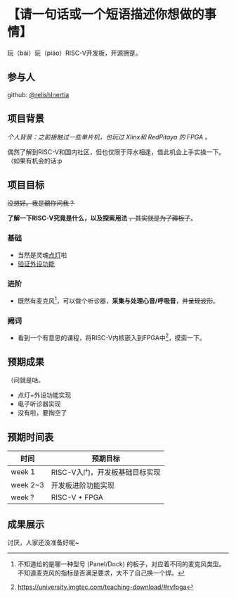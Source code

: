 # 【请一句话或一个短语描述你想做的事情】
玩（bái）玩（piáo）RISC-V开发板，开源拥趸。

## 参与人
github: [@relishInertia](https://github.com/relishInertia)


## 项目背景
*个人背景：之前接触过一些单片机，也玩过 Xlinx和 RedPitaya 的 FPGA 。*

偶然了解到RISC-V和国内社区，但也仅限于萍水相逢，借此机会上手实操一下。（如果有机会的话:p


## 项目目标
~~没想好。我是鶸你问我？~~

**了解一下RISC-V究竟是什么，以及探索用法** ~~，其实就是为了薅板子~~。

### 基础
- 当然是灵魂[点灯](https://wiki.sipeed.com/hardware/zh/lichee/RV/user.html#%E7%82%B9%E7%81%AF%E7%A4%BA%E4%BE%8B)啦
- [验证外设功能](https://wiki.sipeed.com/hardware/zh/lichee/RV/user.html#%E5%A4%96%E8%AE%BE%E5%8A%9F%E8%83%BD%E9%AA%8C%E8%AF%81)

### 进阶
- 既然有麦克风[^microphone]，可以做个听诊器，**采集与处理心音/呼吸音**，~~并呈现波形~~。

[^microphone]: 不知道给的是哪一种型号 (Panel/Dock) 的板子，对应着不同的麦克风类型。不知道麦克风的指标是否满足要求，大不了自己换一个焊。

### 阙词
- 看到一个有意思的课程，将RISC-V内核嵌入到FPGA中[^RVfpga]，摸索一下。

[^RVfpga]: https://university.imgtec.com/teaching-download/#rvfpga


## 预期成果
（问就是咕。

- 点灯+外设功能实现
- 电子听诊器实现
- 没有啦，要掏空了


## 预期时间表
|   时间   |            预期目标            |
| -------- | ------------------------------ |
|  week 1  | RISC-V入门，开发板基础目标实现 |
| week 2~3 | 开发板进阶功能实现             |
| week ?   | RISC-V + FPGA                 |


## 成果展示

讨厌，人家还没准备好呢~
